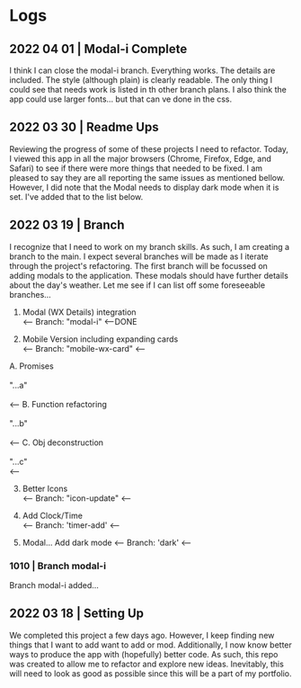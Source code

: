 # Logs

## 2022 04 01 | Modal-i Complete
I think I can close the modal-i branch.  Everything works.  The details are included.  The style (although plain) is clearly readable. The only thing I could see that needs work is listed in th other branch plans.  I also think the app could use larger fonts... but that can ve done in the css.    

## 2022 03 30 | Readme Ups
Reviewing the progress of some of these projects I need to refactor.  Today, I viewed this app in all the major browsers  (Chrome, Firefox, Edge, and Safari) to see if there were more things that needed to be fixed.  I am pleased to say they are all reporting the same issues as mentioned bellow.  However, I did note that the Modal needs to display dark mode when it is set.  I've added that to the list below. 

## 2022 03 19 | Branch
I recognize that I need to work on my branch skills.  As such, I am creating a branch to the main.  I expect several branches will be made as I iterate through the project's refactoring.  The first branch will be focussed on adding modals to the application.  These modals should have further details about the day's weather.  Let me see if I can list off some foreseeable branches...
1. Modal (WX Details) integration                    
   <-- Branch: "modal-i"
   <--DONE

2. Mobile Version including expanding cards          
   <-- Branch: "mobile-wx-card" 
   <--

A. Promises <br>                                                  
      "...a" <br>  
      <--
B. Function refactoring  <br>                                       
      "...b"<br>  
      <--
C. Obj deconstruction <br>                                          
      "...c" <br>
      <--

3. Better Icons <br>
   <-- Branch: "icon-update"
   <--

4. Add Clock/Time <br>
   <-- Branch: 'timer-add'
   <--

5. Modal... Add dark mode
   <-- Branch: 'dark'
   <--

### 1010 | Branch modal-i
Branch modal-i added...

## 2022 03 18 | Setting Up
We completed this project a few days ago.  However, I keep finding new things that I want to add want to add or mod.  Additionally, I now know better ways to produce the app with (hopefully) better code.  As such, this repo was created to allow me to refactor and explore new ideas.  Inevitably, this will need to look as good as possible since this will be a part of my portfolio.  